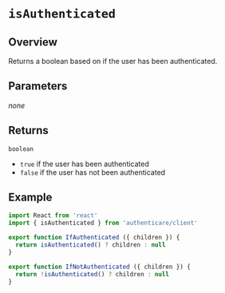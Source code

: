 # `isAuthenticated`

## Overview

Returns a boolean based on if the user has been authenticated.


## Parameters

_none_


## Returns

`boolean`

- `true` if the user has been authenticated
- `false` if the user has not been authenticated


## Example

```js
import React from 'react'
import { isAuthenticated } from 'authenticare/client'

export function IfAuthenticated ({ children }) {
  return isAuthenticated() ? children : null
}

export function IfNotAuthenticated ({ children }) {
  return !isAuthenticated() ? children : null
}
```
